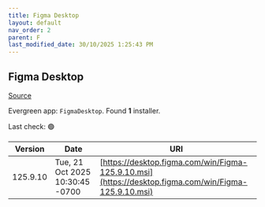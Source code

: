 ```yaml
---
title: Figma Desktop
layout: default
nav_order: 2
parent: F
last_modified_date: 30/10/2025 1:25:43 PM
---
```


## Figma Desktop

[Source](https://www.figma.com/)

Evergreen app: `FigmaDesktop`. Found **1** installer.

Last check: 🟢

| Version  | Date                            | URI                                                                                                  |
| -------- | ------------------------------- | ---------------------------------------------------------------------------------------------------- |
| 125.9.10 | Tue, 21 Oct 2025 10:30:45 -0700 | [https://desktop.figma.com/win/Figma-125.9.10.msi](https://desktop.figma.com/win/Figma-125.9.10.msi) |
